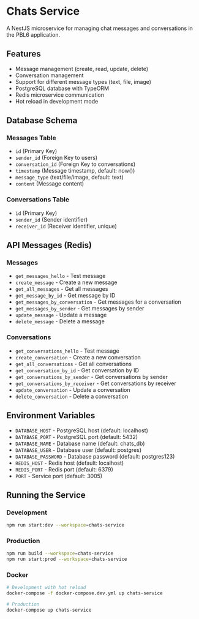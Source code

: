 # Chats Service

A NestJS microservice for managing chat messages and conversations in the PBL6 application.

## Features

- Message management (create, read, update, delete)
- Conversation management
- Support for different message types (text, file, image)
- PostgreSQL database with TypeORM
- Redis microservice communication
- Hot reload in development mode

## Database Schema

### Messages Table
- `id` (Primary Key)
- `sender_id` (Foreign Key to users)
- `conversation_id` (Foreign Key to conversations)
- `timestamp` (Message timestamp, default: now())
- `message_type` (text/file/image, default: text)
- `content` (Message content)

### Conversations Table
- `id` (Primary Key)
- `sender_id` (Sender identifier)
- `receiver_id` (Receiver identifier, unique)

## API Messages (Redis)

### Messages
- `get_messages_hello` - Test message
- `create_message` - Create a new message
- `get_all_messages` - Get all messages
- `get_message_by_id` - Get message by ID
- `get_messages_by_conversation` - Get messages for a conversation
- `get_messages_by_sender` - Get messages by sender
- `update_message` - Update a message
- `delete_message` - Delete a message

### Conversations
- `get_conversations_hello` - Test message
- `create_conversation` - Create a new conversation
- `get_all_conversations` - Get all conversations
- `get_conversation_by_id` - Get conversation by ID
- `get_conversations_by_sender` - Get conversations by sender
- `get_conversations_by_receiver` - Get conversations by receiver
- `update_conversation` - Update a conversation
- `delete_conversation` - Delete a conversation

## Environment Variables

- `DATABASE_HOST` - PostgreSQL host (default: localhost)
- `DATABASE_PORT` - PostgreSQL port (default: 5432)
- `DATABASE_NAME` - Database name (default: chats_db)
- `DATABASE_USER` - Database user (default: postgres)
- `DATABASE_PASSWORD` - Database password (default: postgres123)
- `REDIS_HOST` - Redis host (default: localhost)
- `REDIS_PORT` - Redis port (default: 6379)
- `PORT` - Service port (default: 3005)

## Running the Service

### Development
```bash
npm run start:dev --workspace=chats-service
```

### Production
```bash
npm run build --workspace=chats-service
npm run start:prod --workspace=chats-service
```

### Docker
```bash
# Development with hot reload
docker-compose -f docker-compose.dev.yml up chats-service

# Production
docker-compose up chats-service
```
